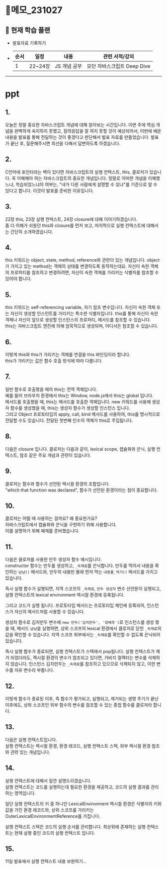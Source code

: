 # 📝메모\_231027

## 🔎 현재 학습 플랜

- 발표자료 기록하기

- | 순서 | 일정    | 내용         | 관련 서적/강의              |
  | ---- | ------- | ------------ | --------------------------- |
  | 1    | 22~24장 | JS 개념 공부 | 모던 자바스크립트 Deep Dive |

---

# ppt

## 1.

오늘은 정말 중요한 자바스크립트 개념에 대해 알아보는 시간입니다.
이번 주에 핵심 개념을 완벽하게 숙지하지 못했고, 질의응답을 잘 하지 못할 것이 예상되어서, 이번에 배운 내용을 발표를 통해 전달하는 것이 좋겠다고 판단해서 발표 자료를 만들었습니다. 발표가 끝난 후, 질문해주시면 최선을 다해서 답변하도록 하겠습니다.

## 2.

C언어에 포인터라는 벽이 있다면 자바스크립트의 실행 컨텍스트, this, 클로저가 있습니다. 꼭 이해해야 하는 자바스크립트의 중요한 개념입니다.
정말로 어떠한 개념을 이해했느냐, 학습되었느냐의 여부는, "내가 다른 사람에게 설명할 수 있냐"를 기준으로 알 수 있다고 합니다. 이것이 발표를 준비한 이유입니다.

## 3.

22장 this, 23장 실행 컨텍스트, 24장 closure에 대해 이야기하겠습니다.  
좀 더 이해가 쉬웠던 this와 closure를 먼저 보고, 마지막으로 실행 컨텍스트에 대해서는 간단히 소개하겠습니다.

## 4.

this 키워드는 object, state, method, reference와 관련이 있는 개념입니다. object가 가지고 있는 method는 객체의 상태를 변경하도록 동작하는데요. 자신이 속한 객체의 프로퍼티를 참조하고 변경하려면, 자신이 속한 객체를 가리키는 식별자를 참조할 수 있어야 합니다.

## 5.

this 키워드는 self-referencing variable, 자기 참조 변수입니다.
자신이 속한 객체 또는 자신이 생성할 인스턴트를 가리키는 특수한 식별자입니다.
this를 통해 자신이 속한 객체나 자신이 앞으로 생성할 인스턴스의 프로퍼티, 메서드를 참조할 수 있습니다.  
this는 자바스크립트 엔진에 의해 암묵적으로 생성되며, 어디서든 참조할 수 있습니다.

## 6.

이렇게 this와 this가 가리키는 객체를 연결을 this 바인딩이라 합니다.  
this가 가리키는 값은 함수 호출 방식에 따라 다릅니다.

## 7.

일반 함수로 호출했을 때의 this는 전역 객체입니다.  
예를 들어 브라우저 환경에서 this는 Window, node.js에서 this는 global 입니다.  
메서드를 호출했을 때, this는 메서드를 호출한 객체입니다.
new 키워드를 사용해 생성자 함수를 생성했을 때, this는 생성자 함수가 생성할 인스턴스 입니다.  
그리고 Object 프로토타입의 apply, call, bind 메서드를 사용하여, this를 명시적으로 전달할 수도 있습니다. 전달된 첫번째 인수의 객체가 this로 주입됩니다.

## 8.

다음은 closure 입니다.
클로저는 다음과 같이, lexical scope, 캡슐화와 은닉, 실행 컨텍스트, 참조 같은 주요 개념과 관련이 있습니다.

## 9.

클로저는 함수와 함수가 선언된 렉시컬 환경의 조합입니다.  
"which that function was declared", 함수가 선언된 환경이라는 점이 중요합니다.

## 10.

클로저는 어떨 때 사용하는 걸까요? 왜 중요한가요?  
자바스크립트에서 캡슐화와 은닉을 구현하기 위해 사용합니다.  
이를 설명하기 위해 예제를 준비했습니다.

## 11.

다음은 클로저를 사용한 만두 생성자 함수 예시입니다.  
constructor 함수는 만두를 생성하고, `_속재료`를 은닉합니다.
만두를 먹어서 내용을 확인하는 `냠냠()` 메서드와, 만두의 내용만 몰래 먼저 먹는 `내용물_먹기()` 메서드를 가지고 있습니다.

즉시 실행 함수가 실행되면, 지역 스코프의 `_속재료`, `만두 생성자` 변수 선언문이 실행되고, 실행 컨텍스트의 lexical environment 렉시컬 환경에 등록됩니다.

그리고 코드가 실행 됩니다. 프로토타입 메서드는 프로토타입 체인에 등록되어, 인스턴스가 자신의 메서드처럼 사용할 수 있습니다.

생성자 함수로 김치만두 변수에 `new 만두('김치만두', '양배추')`로 인스턴스를 생성 했을 때, 메서드 `냠냠`을 실행하면, 상위 스코프의 lexical 환경에서 클로저로 닫힌 `_속재료`의 값을 확인할 수 있습니다. 지역 스코프 외부에서는 `_속재료`를 확인할 수 없도록 은닉되어 있습니다.

즉시 실행 함수가 종료되면, 실행 컨텍스트가 스택에서 pop됩니다.
실행 컨텍스트가 제거 되었더라도, 렉시컬 환경의 변수가 참조되고 있다면, 가비지 컬렉터는 변수를 삭제하지 않습니다. 인스턴스 김치만두는 `_속재료`를 참조하고 있으므로 삭제되지 않고, 이런 변수를 자유 변수라 부릅니다.

## 12.

이렇게 함수가 종료된 이후, 즉 함수가 평가되고, 실행되고, 제거되는 생명 주기가 끝난 이후에도, 상위 스코프인 외부 함수의 변수를 참조할 수 있는 중첩 함수를 클로저라 합니다.

## 13.

다음은 실행 컨텍스트입니다.  
실행 컨텍스트는 렉시컬 환경, 환경 레코드, 실행 컨텍스트 스택, 외부 렉시컬 환경 참조와 관련 있는 개념입니다.

## 14.

실행 컨텍스트에 대해서 잠깐 설명드리겠습니다.  
실행 컨텍스트는 코드를 실행하는데 필요한 환경을 제공하고, 코드의 실행 결과를 관리하는 영역입니다.

일단 실행 컨텍스트의 키 중 하나인 LexicalEnvironment 렉시컬 환경은 식별자의 키와 값을 가진 환경 레코드와, 상위 스코프를 가리키는 OuterLexicalEnvironmentReference를 가집니다.

실행 컨텍스트 스택은 코드의 실행 순서를 관리합니다.
최상위에 존재하는 실행 컨텍스트는 현재 실행 중인 코드의 실행 컨텍스트 입니다.

## 15.

11일 발표에서 실행 컨텍스트 내용 보완하기...
